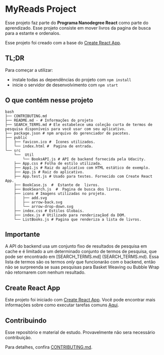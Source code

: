 # MyReads Project

Esse projeto faz parte do **Programa Nanodegree React** como parte do aprendizado.
Esse projeto consiste em mover livros da pagina de busca para a estante e ordenalos.

Esse projeto foi creado com a base do  [Create React App](https://github.com/facebookincubator/create-react-app).

## TL;DR

Para começar a utilizar:

* instale todas as dependências do projeto com `npm install`
* inicie o servidor de desenvolvimento com `npm start`

## O que contém nesse projeto
```
bash
├── CONTRIBUTING.md
├── README.md - # Informações do projeto
├── SEARCH_TERMS.md # Ele estabelece uma coleção curta de termos de pesquisa disponíveis para você usar com seu aplicativo.
├── package.json # npm arquivo do gerenciador de pacotes.
├── public
│   ├── favicon.ico #  Ícones utilizados.
│   └── index.html #  Pagina de entrada.
└── src
    └──  Util
        └── BooksAPI.js # API de backend fornecida pela Udacity.
    ├── App.css # Folha de estilo utilizada.
    ├── App1.js # Raiz do aplicativo com HTML estático de exemplo.
    ├── App.js # Raiz do aplicativo.
    ├── App.test.js # Usado para testes. Fornecido com Create React App.
    ├── BookCase.js  #  Estante de  livros.
    ├── BookSearch.js  #  Pagina de busca dos livros.
    ├── icons # Imagens utilizadas no projeto.
    |   ├── add.svg
    │   ├── arrow-back.svg
    │   └── arrow-drop-down.svg
    ├── index.css # Estilos Globais.
    ├── index.js # Utilizado para renderizaçãod da DOM.
    └── ListBooks.js # Pagina que renderiza a lista de livros.
```


## Importante
A API do backend usa um conjunto fixo de resultados de pesquisa em cache e é limitado a um determinado conjunto de termos de pesquisa, que pode ser encontrado em [SEARCH_TERMS.md] (SEARCH_TERMS.md). Essa lista de termos são os termos _only_ que funcionarão com o backend, então não se surpreenda se suas pesquisas para Basket Weaving ou Bubble Wrap não retornarem com nenhum resultado.

## Create React App

Este projeto foi iniciado com [Create React App](https://github.com/facebookincubator/create-react-app). Você pode encontrar mais informações sobre como executar tarefas comuns [Aqui](https://github.com/facebookincubator/create-react-app/blob/master/packages/react-scripts/template/README.md).

## Contribuindo

Esse repositório e material de estudo. Provavelmente não sera necessário contribuição.

Para detalhes, confira [CONTRIBUTING.md](CONTRIBUTING.md).
